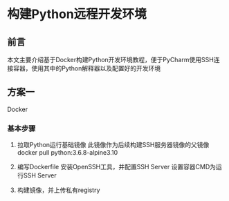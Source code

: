 # 构建Python远程开发环境

## 前言

本文主要介绍基于Docker构建Python开发环境教程，便于PyCharm使用SSH连接容器，使用其中的Python解释器以及配置好的开发环境


## 方案一

Docker

### 基本步骤

1. 拉取Python运行基础镜像
此镜像作为后续构建SSH服务器镜像的父镜像
docker pull python:3.6.8-alpine3.10

2. 编写Dockerfile
安装OpenSSH工具，并配置SSH Server
设置容器CMD为运行SSH Server

3. 构建镜像，并上传私有registry


